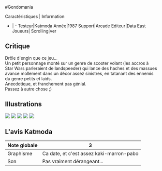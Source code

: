 #Gondomania

Caractéristiques | Information
- | -
Testeur|Katmoda
Année|1987
Support|Arcade
Editeur|Data East
Joueurs|
Scrolling|ver

## Critique
Drôle d'engin que ce jeu...<br/>Un petit personnage monté sur un genre de scooter volant (les accros à Star Wars parleraient de landspeeder) qui lance des haches et des massues avance mollement dans un décor assez sinistres, en tatanant des ennemis du genre petits et laids.<br/>Anecdotique, et franchement pas génial.<br/>Passez à autre chose ;)

## Illustrations
![](http://www.shmup.com/images/thumbs/gondo.jpg)
![](http://www.shmup.com/images/thumbs/)
![](http://www.shmup.com/images/thumbs/)
![](http://www.shmup.com/images/thumbs/)
![](http://www.shmup.com/images/thumbs/)

## L'avis Katmoda
Note globale|3
-|-
Graphisme|Ca date, et c'est assez kaki-marron-pabo
Son|Pas vraiment dérangeant...
